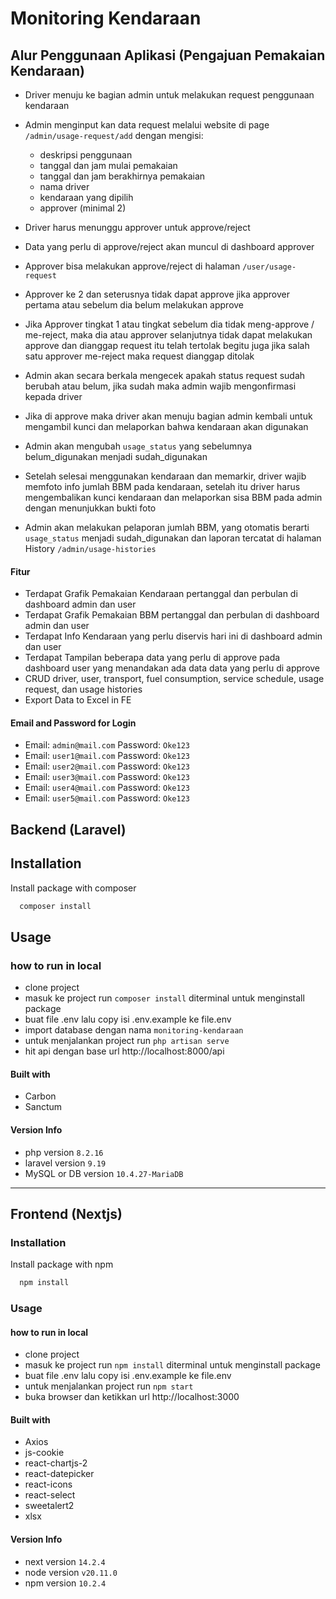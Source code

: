 
# Monitoring Kendaraan

## Alur Penggunaan Aplikasi (Pengajuan Pemakaian Kendaraan)
- Driver menuju ke bagian admin untuk melakukan request penggunaan kendaraan
- Admin menginput kan data request melalui website di page `/admin/usage-request/add` dengan mengisi:
  - deskripsi penggunaan
  - tanggal dan jam mulai pemakaian 
  - tanggal dan jam berakhirnya pemakaian 
  - nama driver
  - kendaraan yang dipilih
  - approver (minimal 2)

- Driver harus menunggu approver untuk approve/reject
- Data yang perlu di approve/reject akan muncul di dashboard approver
- Approver bisa melakukan approve/reject di halaman `/user/usage-request`
- Approver ke 2 dan seterusnya tidak dapat approve jika approver pertama atau sebelum dia belum melakukan approve
- Jika Approver tingkat 1 atau tingkat sebelum dia tidak meng-approve / me-reject, maka dia atau approver selanjutnya tidak dapat melakukan approve dan dianggap request itu telah tertolak begitu juga jika salah satu approver me-reject maka request dianggap ditolak
- Admin akan secara berkala mengecek apakah status request sudah berubah atau belum, jika sudah maka admin wajib mengonfirmasi kepada driver 
- Jika di approve maka driver akan menuju bagian admin kembali untuk mengambil kunci dan melaporkan bahwa kendaraan akan digunakan
- Admin akan mengubah `usage_status` yang sebelumnya belum_digunakan menjadi sudah_digunakan
- Setelah selesai menggunakan kendaraan dan memarkir, driver wajib memfoto info jumlah BBM pada kendaraan, setelah itu driver harus mengembalikan kunci kendaraan dan melaporkan sisa BBM pada admin dengan menunjukkan bukti foto
- Admin akan melakukan pelaporan jumlah BBM, yang otomatis berarti `usage_status` menjadi sudah_digunakan dan laporan tercatat di halaman History `/admin/usage-histories`

#### Fitur
- Terdapat Grafik Pemakaian Kendaraan pertanggal dan perbulan di dashboard admin dan user
- Terdapat Grafik Pemakaian BBM pertanggal dan perbulan di dashboard admin dan user
- Terdapat Info Kendaraan yang perlu diservis hari ini di dashboard admin dan user
- Terdapat Tampilan beberapa data yang perlu di approve pada dashboard user yang menandakan ada data data yang perlu di approve
- CRUD driver, user, transport, fuel consumption, service schedule, usage request, dan usage histories
- Export Data to Excel in FE

#### Email and Password for Login
- Email: `admin@mail.com`
  Password: `Oke123`
- Email: `user1@mail.com`
  Password: `Oke123`
- Email: `user2@mail.com`
  Password: `Oke123`
- Email: `user3@mail.com`
  Password: `Oke123`
- Email: `user4@mail.com`
  Password: `Oke123`
- Email: `user5@mail.com`
  Password: `Oke123`

## Backend (Laravel)

## Installation

Install package with composer

```bash
  composer install 
```
    
## Usage

### how to run in local
- clone project
- masuk ke project run `composer install` diterminal untuk menginstall package
- buat file .env lalu copy isi .env.example ke file.env
- import database dengan nama `monitoring-kendaraan`
- untuk menjalankan project run `php artisan serve` 
- hit api dengan base url http://localhost:8000/api

#### Built with
- Carbon
- Sanctum

#### Version Info
- php version `8.2.16`
- laravel version `9.19`
- MySQL or DB version `10.4.27-MariaDB`

-----------------

## Frontend (Nextjs)

### Installation

Install package with npm

```bash
  npm install 
```
    
### Usage

#### how to run in local
- clone project
- masuk ke project run `npm install` diterminal untuk menginstall package
- buat file .env lalu copy isi .env.example ke file.env
- untuk menjalankan project run `npm start` 
- buka browser dan ketikkan url http://localhost:3000

#### Built with
- Axios
- js-cookie
- react-chartjs-2
- react-datepicker
- react-icons
- react-select
- sweetalert2
- xlsx

#### Version Info
- next version `14.2.4`
- node version `v20.11.0`
- npm version `10.2.4`